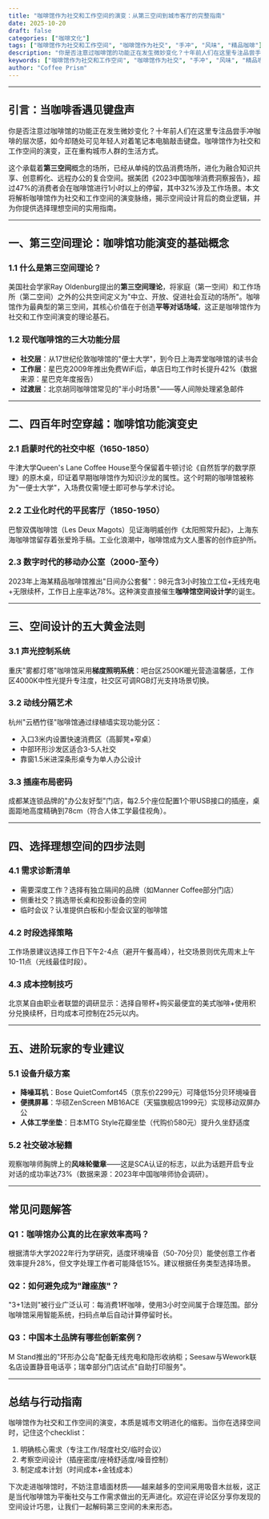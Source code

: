 ```yaml
---
title: "咖啡馆作为社交和工作空间的演变：从第三空间到城市客厅的完整指南"
date: 2025-10-20
draft: false
categories: ["咖啡文化"]
tags: ["咖啡馆作为社交和工作空间", "咖啡馆作为社交", "手冲", "风味", "精品咖啡"]
description: "你是否注意过咖啡馆的功能正在发生微妙变化？十年前人们在这里专注品尝手冲咖啡的层次感，如今却随处可见年轻人对着笔记本电脑敲击键盘。咖啡馆作为社交和工作空间的演变，正在重构城市人群的生活方式。详细了解咖啡馆作为社交和工作空间的演变的各个方面。"
keywords: ["咖啡馆作为社交和工作空间", "咖啡馆作为社交", "手冲", "风味", "精品咖啡"]
author: "Coffee Prism"
---
```


---

## 引言：当咖啡香遇见键盘声

你是否注意过咖啡馆的功能正在发生微妙变化？十年前人们在这里专注品尝手冲咖啡的层次感，如今却随处可见年轻人对着笔记本电脑敲击键盘。咖啡馆作为社交和工作空间的演变，正在重构城市人群的生活方式。

这个承载着**第三空间**概念的场所，已经从单纯的饮品消费场所，进化为融合知识共享、创意孵化、远程办公的复合空间。据美团《2023中国咖啡消费洞察报告》，超过47%的消费者会在咖啡馆进行1小时以上的停留，其中32%涉及工作场景。本文将解析咖啡馆作为社交和工作空间的演变脉络，揭示空间设计背后的商业逻辑，并为你提供选择理想空间的实用指南。

---

## 一、第三空间理论：咖啡馆功能演变的基础概念

### 1.1 什么是第三空间理论？
美国社会学家Ray Oldenburg提出的**第三空间理论**，将家庭（第一空间）和工作场所（第二空间）之外的公共空间定义为"中立、开放、促进社会互动的场所"。咖啡馆作为最典型的第三空间，其核心价值在于创造**平等对话场域**，这正是咖啡馆作为社交和工作空间演变的理论基石。

### 1.2 现代咖啡馆的三大功能分层
- **社交层**：从17世纪伦敦咖啡馆的"便士大学"，到今日上海弄堂咖啡馆的读书会
- **工作层**：星巴克2009年推出免费WiFi后，单店日均工作时长提升42%（数据来源：星巴克年度报告）
- **过渡层**：北京胡同咖啡馆常见的"半小时场景"——等人间隙处理紧急邮件

---

## 二、四百年时空穿越：咖啡馆功能演变史

### 2.1 启蒙时代的社交中枢（1650-1850）
牛津大学Queen's Lane Coffee House至今保留着牛顿讨论《自然哲学的数学原理》的原木桌，印证着早期咖啡馆作为知识沙龙的属性。这个时期的咖啡馆被称为"一便士大学"，入场费仅需1便士即可参与学术讨论。

### 2.2 工业化时代的平民客厅（1850-1950）
巴黎双偶咖啡馆（Les Deux Magots）见证海明威创作《太阳照常升起》，上海东海咖啡馆留存着张爱玲手稿。工业化浪潮中，咖啡馆成为文人墨客的创作庇护所。

### 2.3 数字时代的移动办公室（2000-至今）
2023年上海某精品咖啡馆推出"日间办公套餐"：98元含3小时独立工位+无线充电+无限续杯，工作日上座率达78%。这种演变直接催生**咖啡馆空间设计学**的诞生。

---

## 三、空间设计的五大黄金法则

### 3.1 声光控制系统
重庆"雾都灯塔"咖啡馆采用**梯度照明系统**：吧台区2500K暖光营造温馨感，工作区4000K中性光提升专注度，社交区可调RGB灯光支持场景切换。

### 3.2 动线分隔艺术
杭州"云栖竹径"咖啡馆通过绿植墙实现功能分区：
- 入口3米内设置快速消费区（高脚凳+窄桌）
- 中部环形沙发区适合3-5人社交
- 靠窗1.5米进深条形桌专为单人办公设计

### 3.3 插座布局密码
成都某连锁品牌的"办公友好型"门店，每2.5个座位配置1个带USB接口的插座，桌面距地高度精确到78cm（符合人体工学最佳视角）。

---

## 四、选择理想空间的四步法则

### 4.1 需求诊断清单
- 需要深度工作？选择有独立隔间的品牌（如Manner Coffee部分门店）
- 侧重社交？挑选带长桌和投影设备的空间
- 临时会议？认准提供白板和小型会议室的咖啡馆

### 4.2 时段选择策略
工作场景建议选择工作日下午2-4点（避开午餐高峰），社交场景则优先周末上午10-11点（光线最佳时段）。

### 4.3 成本控制技巧
北京某自由职业者联盟的调研显示：选择自带杯+购买最便宜的美式咖啡+使用积分兑换续杯，日均成本可控制在25元以内。

---

## 五、进阶玩家的专业建议

### 5.1 设备升级方案
- **降噪耳机**：Bose QuietComfort45（京东价2299元）可降低15分贝环境噪音
- **便携屏幕**：华硕ZenScreen MB16ACE（天猫旗舰店1999元）实现移动双屏办公
- **人体工学坐垫**：日本MTG Style花瓣坐垫（代购价580元）提升久坐舒适度

### 5.2 社交破冰秘籍
观察咖啡师胸牌上的**风味轮徽章**——这是SCA认证的标志，以此为话题开启专业对话的成功率达73%（数据来源：2023年中国咖啡师协会调研）。

---

## 常见问题解答

### Q1：咖啡馆办公真的比在家效率高吗？
根据清华大学2022年行为学研究，适度环境噪音（50-70分贝）能使创意工作者效率提升28%，但文字处理工作者可能降低15%。建议根据任务类型选择场景。

### Q2：如何避免成为"蹭座族"？
"3+1法则"被行业广泛认可：每消费1杯咖啡，使用3小时空间属于合理范围。部分咖啡馆采用智能系统，扫码点单后自动计算停留时长。

### Q3：中国本土品牌有哪些创新案例？
M Stand推出的"环形办公岛"配备无线充电和隐形收纳柜；Seesaw与Wework联名店设置静音电话亭；瑞幸部分门店试点"自助打印服务"。

---

## 总结与行动指南

咖啡馆作为社交和工作空间的演变，本质是城市文明进化的缩影。当你在选择空间时，记住这个checklist：
1. 明确核心需求（专注工作/轻度社交/临时会议）
2. 考察空间设计（插座密度/座椅舒适度/噪音控制）
3. 制定成本计划（时间成本+金钱成本）

下次走进咖啡馆时，不妨注意墙面材质——越来越多的空间采用吸音木丝板，这正是当代咖啡馆为平衡社交与工作需求做出的无声进化。欢迎在评论区分享你发现的空间设计巧思，让我们一起解码第三空间的未来形态。